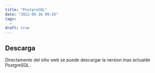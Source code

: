 ```yaml
---
title: "PostgreSQL"
date: "2022-09-18 09:10"
tags: 
  - 
draft: true
---
```

## Descarga
Directamente del sitio web se puede descargar la version mas actualde PostgreSQL.


